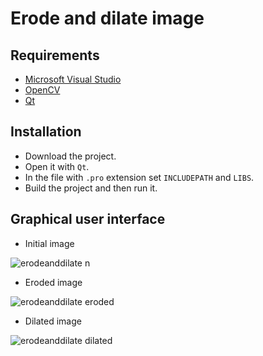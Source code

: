 # Erode and dilate image

## Requirements

* [Microsoft Visual Studio](https://https://www.visualstudio.com/)
* [OpenCV](https://opencv.org/)
* [Qt](https://www.qt.io/)

## Installation

* Download the project.
* Open it with `Qt`.
* In the file with `.pro` extension set `INCLUDEPATH` and `LIBS`.
* Build the project and then run it.

## Graphical user interface

* Initial image

![erodeanddilate n](https://user-images.githubusercontent.com/20202617/33231033-c00dd2a8-d1f6-11e7-901f-8c1dac1f8c30.png)

* Eroded image

![erodeanddilate eroded](https://user-images.githubusercontent.com/20202617/33231040-d8a9fba2-d1f6-11e7-8b0a-7d9ad6e23c5d.png)


* Dilated image

![erodeanddilate dilated](https://user-images.githubusercontent.com/20202617/33231042-e8f6f226-d1f6-11e7-9e22-536428d3a016.png)
